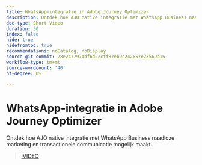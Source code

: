 ```yaml
---
title: WhatsApp-integratie in Adobe Journey Optimizer
description: Ontdek hoe AJO native integratie met WhatsApp Business naadloze marketing en transactionele communicatie mogelijk maakt.
doc-type: Short Video
duration: 50
index: false
hide: true
hidefromtoc: true
recommendations: noCatalog, noDisplay
source-git-commit: 28e2477974df6d22cff87eb9c242657e23569b15
workflow-type: tm+mt
source-wordcount: '40'
ht-degree: 0%

---
```



# WhatsApp-integratie in Adobe Journey Optimizer

Ontdek hoe AJO native integratie met WhatsApp Business naadloze marketing en transactionele communicatie mogelijk maakt.

<!-- 72_S520_3442520_49_whatsapp-integration-in-adobe-journey-optimizer -->
>[!VIDEO](https://video.tv.adobe.com/v/3458215/?learn=on&enablevpops=true)
